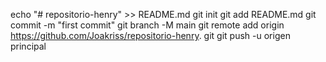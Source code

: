 echo "# repositorio-henry" >> README.md 
git init 
git add README.md 
git commit -m "first commit" 
git branch -M main 
git remote add origin https://github.com/Joakriss/repositorio-henry. git
 git push -u origen principal
 
